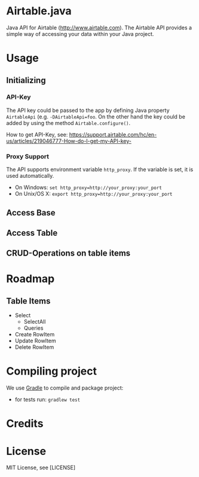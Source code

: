# Airtable.java

Java API for Airtable (http://www.airtable.com). The Airtable API provides a simple way of accessing your data within your Java project.


# Usage

## Initializing

### API-Key
The API key could be passed to the app by defining Java property `AirtableApi` (e.g. `-DAirtableApi=foo`.
On the other hand the key could be added by using the method `Airtable.configure()`.

How to get API-Key, see: https://support.airtable.com/hc/en-us/articles/219046777-How-do-I-get-my-API-key-

### Proxy Support
The API supports environment variable `http_proxy`. If the variable is set, it is used automatically.

* On Windows: `set http_proxy=http://your_proxy:your_port`
* On Unix/OS X: `export http_proxy=http://your_proxy:your_port`

## Access Base

## Access Table 

## CRUD-Operations on table items



# Roadmap

## Table Items
+ Select
  + SelectAll
  + Queries
+ Create RowItem
+ Update RowItem
+ Delete RowItem

# Compiling project
We use [Gradle](https://gradle.org) to compile and package project:

+ for tests run: `gradlew test`

# Credits


# License

MIT License, see [LICENSE]


